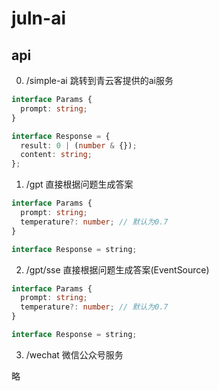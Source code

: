# juln-ai

## api

0. /simple-ai 跳转到青云客提供的ai服务

```typescript
interface Params {
  prompt: string;
}

interface Response = {
  result: 0 | (number & {});
  content: string;
};
```

1. /gpt 直接根据问题生成答案

```typescript
interface Params {
  prompt: string;
  temperature?: number; // 默认为0.7
}

interface Response = string;
```

2. /gpt/sse 直接根据问题生成答案(EventSource)

```typescript
interface Params {
  prompt: string;
  temperature?: number; // 默认为0.7
}

interface Response = string;
```

3. /wechat 微信公众号服务

略
